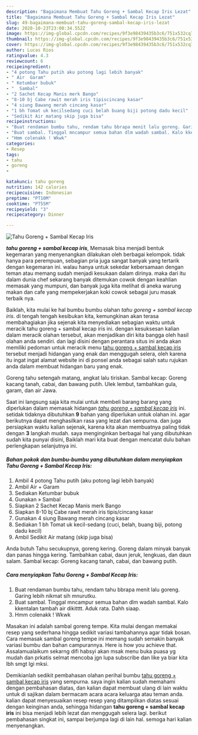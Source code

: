 ```yaml
---
description: "Bagaimana Membuat Tahu Goreng + Sambal Kecap Iris Lezat"
title: "Bagaimana Membuat Tahu Goreng + Sambal Kecap Iris Lezat"
slug: 49-bagaimana-membuat-tahu-goreng-sambal-kecap-iris-lezat
date: 2020-10-23T23:08:34.552Z
image: https://img-global.cpcdn.com/recipes/9f3e98439435b3c6/751x532cq70/tahu-goreng-sambal-kecap-iris-foto-resep-utama.jpg
thumbnail: https://img-global.cpcdn.com/recipes/9f3e98439435b3c6/751x532cq70/tahu-goreng-sambal-kecap-iris-foto-resep-utama.jpg
cover: https://img-global.cpcdn.com/recipes/9f3e98439435b3c6/751x532cq70/tahu-goreng-sambal-kecap-iris-foto-resep-utama.jpg
author: Lucas Rios
ratingvalue: 4.3
reviewcount: 6
recipeingredient:
- "4 potong Tahu putih aku potong lagi lebih banyak"
- " Air  Garam"
- " Ketumbar bubuk"
- "  Sambal"
- "2 Sachet Kecap Manis merk Bango"
- "8-10 bj Cabe rawit merah iris tipiscincang kasar"
- "4 siung Bawang merah cincang kasar"
- "1 bh Tomat uk kecilsedang cuci belah buang biji potong dadu kecil"
- "Sedikit Air matang skip juga bisa"
recipeinstructions:
- "Buat rendaman bumbu tahu, rendam tahu bbrapa menit lalu goreng. Garing lebih nikmat sih mnurutku."
- "Buat sambal. Tinggal mncampur semua bahan dlm wadah sambal. Kalo kkentalan tambah air dikitttt. Aduk rata. Dahh siaap."
- "Hmm colenakk ! Wkwk"
categories:
- Resep
tags:
- tahu
- goreng
- 

katakunci: tahu goreng  
nutrition: 142 calories
recipecuisine: Indonesian
preptime: "PT10M"
cooktime: "PT55M"
recipeyield: "3"
recipecategory: Dinner

---
```



![Tahu Goreng + Sambal Kecap Iris](https://img-global.cpcdn.com/recipes/9f3e98439435b3c6/751x532cq70/tahu-goreng-sambal-kecap-iris-foto-resep-utama.jpg)

<b><i>tahu goreng + sambal kecap iris</i></b>, Memasak bisa menjadi bentuk kegemaran yang menyenangkan dilakukan oleh berbagai kelompok. tidak hanya para perempuan, sebagian pria juga sangat banyak yang tertarik dengan kegemaran ini. walau hanya untuk sekedar kebersamaan dengan teman atau memang sudah menjadi kesukaan dalam dirinya. maka dari itu dalam dunia chef sekarang banyak ditemukan cowok dengan keahlian memasak yang mumpuni, dan banyak juga kita melihat di aneka warung makan dan cafe yang mempekerjakan koki cowok sebagai juru masak terbaik nya.

Baiklah, kita mulai ke hal bumbu bumbu olahan <i>tahu goreng + sambal kecap iris</i>. di tengah tengah kesibukan kita, kemungkinan akan terasa membahagiakan jika sejenak kita menyediakan sebagian waktu untuk meracik tahu goreng + sambal kecap iris ini. dengan kesuksesan kalian dalam meracik olahan tersebut, akan menjadikan diri kita bangga oleh hasil olahan anda sendiri. dan lagi disini dengan perantara situs ini anda akan memiliki pedoman untuk meracik menu <u>tahu goreng + sambal kecap iris</u> tersebut menjadi hidangan yang enak dan menggugah selera, oleh karena itu ingat ingat alamat website ini di ponsel anda sebagai salah satu rujukan anda dalam membuat hidangan baru yang enak.

Goreng tahu setengah matang, angkat lalu tiriskan. Sambal kecap: Goreng kacang tanah, cabai, dan bawang putih. Ulek lembut, tambahkan gula, garam, dan air Jawa.


Saat ini langsung saja kita mulai untuk membeli barang barang yang diperlukan dalam memasak hidangan <u><i>tahu goreng + sambal kecap iris</i></u> ini. setidak tidaknya dibutuhkan <b>9</b> bahan yang diperlukan untuk olahan ini. agar berikutnya dapat menghasilkan rasa yang lezat dan sempurna. dan juga persiapkan waktu kalian sejenak, karena kita akan membuatnya paling tidak dengan <b>3</b> langkah mudah. saya menginginkan berbagai hal yang dibutuhkan sudah kita punyai disini, Baiklah mari kita buat dengan mencatat dulu bahan perlengkapan selanjutnya ini.

<!--inarticleads1-->

##### Bahan pokok dan bumbu-bumbu yang dibutuhkan dalam menyiapkan Tahu Goreng + Sambal Kecap Iris:

1. Ambil 4 potong Tahu putih (aku potong lagi lebih banyak)
1. Ambil  Air + Garam
1. Sediakan  Ketumbar bubuk
1. Gunakan  » Sambal
1. Siapkan 2 Sachet Kecap Manis merk Bango
1. Siapkan 8-10 bj Cabe rawit merah iris tipis/cincang kasar
1. Gunakan 4 siung Bawang merah cincang kasar
1. Sediakan 1 bh Tomat uk kecil-sedang (cuci, belah, buang biji, potong dadu kecil)
1. Ambil Sedikit Air matang (skip juga bisa)


Anda butuh Tahu secukupnya, goreng kering. Goreng dalam minyak banyak dan panas hingga kering. Tambahkan cabai, daun jeruk, lengkuas, dan daun salam. Sambal kecap: Goreng kacang tanah, cabai, dan bawang putih. 

<!--inarticleads2-->

##### Cara menyiapkan Tahu Goreng + Sambal Kecap Iris:

1. Buat rendaman bumbu tahu, rendam tahu bbrapa menit lalu goreng. Garing lebih nikmat sih mnurutku.
1. Buat sambal. Tinggal mncampur semua bahan dlm wadah sambal. Kalo kkentalan tambah air dikitttt. Aduk rata. Dahh siaap.
1. Hmm colenakk ! Wkwk


Masakan ini adalah sambal goreng tempe. Kita mulai dengan memakai resep yang sederhana hingga sedikit variasi tambahannya agar tidak bosan. Cara memasak sambal goreng tempe ini memang sudah semakin banyak variasi bumbu dan bahan campurannya. Here is how you achieve that. Assalamualaikum sekarng difi habsyi akan msak menu buka puasa yg mudah dan prkatis selmat mencoba jgn lupa subscribe dan like ya biar kita lbh smgt lgi mksi. 

Demikianlah sedikit pembahasan olahan perihal bumbu <u>tahu goreng + sambal kecap iris</u> yang sempurna. saya ingin kalian sudah memahami dengan pembahasan diatas, dan kalian dapat membuat ulang di lain waktu untuk di sajikan dalam bermacam acara acara keluarga atau teman anda. kalian dapat menyesuaikan resep resep yang ditampilkan diatas sesuai dengan keinginan anda, sehingga hidangan <b>tahu goreng + sambal kecap iris</b> ini bisa menjadi lebih lezat dan menggugah selera lagi. berikut pembahasan singkat ini, sampai berjumpa lagi di lain hal. semoga hari kalian menyenangkan.
